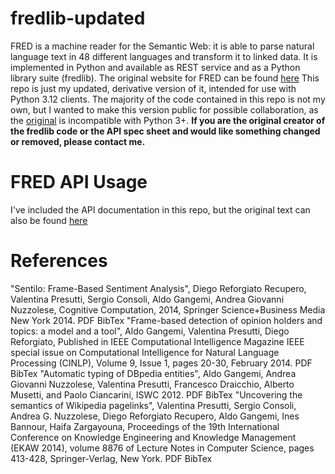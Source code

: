 # fredlib-updated
FRED is a machine reader for the Semantic Web: it is able to parse natural language text in 48 different languages and transform it to linked data. It is implemented in Python and available as REST service and as a Python library suite (fredlib). The original website for FRED can be found [here](http://wit.istc.cnr.it/stlab-tools/fred/)
This repo is just my updated, derivative version of it, intended for use with Python 3.12 clients.
The majority of the code contained in this repo is not my own, but I wanted to make this version public for possible collaboration, as the [original](http://wit.istc.cnr.it/stlab-tools/fred/fredlib.py) is incompatible with Python 3+.
**If you are the original creator of the fredlib code or the API spec sheet and would like something changed or removed, please contact me.**

# FRED API Usage
I've included the API documentation in this repo, but the original text can also be found [here](http://wit.istc.cnr.it/stlab-tools/fred/swagger.json)


# References
"Sentilo: Frame-Based Sentiment Analysis", Diego Reforgiato Recupero, Valentina Presutti, Sergio Consoli, Aldo Gangemi, Andrea Giovanni Nuzzolese, Cognitive Computation, 2014, Springer Science+Business Media New York 2014. PDF BibTex
"Frame-based detection of opinion holders and topics: a model and a tool", Aldo Gangemi, Valentina Presutti, Diego Reforgiato, Published in IEEE Computational Intelligence Magazine IEEE special issue on Computational Intelligence for Natural Language Processing (CINLP), Volume 9, Issue 1, pages 20-30, February 2014. PDF BibTex
"Automatic typing of DBpedia entities", Aldo Gangemi, Andrea Giovanni Nuzzolese, Valentina Presutti, Francesco Draicchio, Alberto Musetti, and Paolo Ciancarini, ISWC 2012. PDF BibTex
"Uncovering the semantics of Wikipedia pagelinks", Valentina Presutti, Sergio Consoli, Andrea G. Nuzzolese, Diego Reforgiato Recupero, Aldo Gangemi, Ines Bannour, Haifa Zargayouna, Proceedings of the 19th International Conference on Knowledge Engineering and Knowledge Management (EKAW 2014), volume 8876 of Lecture Notes in Computer Science, pages 413-428, Springer-Verlag, New York. PDF BibTex
